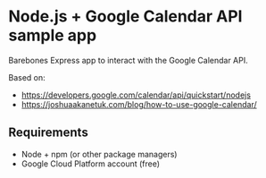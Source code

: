 # Node.js + Google Calendar API sample app

Barebones Express app to interact with the Google Calendar API.

Based on:
- https://developers.google.com/calendar/api/quickstart/nodejs
- https://joshuaakanetuk.com/blog/how-to-use-google-calendar/

## Requirements

- Node + npm (or other package managers)
- Google Cloud Platform account (free)
